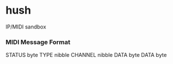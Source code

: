 # hush
IP/MIDI sandbox


### MIDI Message Format
STATUS byte
	TYPE nibble
	CHANNEL nibble
DATA byte
DATA byte
